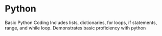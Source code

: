 # Python
Basic Python Coding
Includes lists, dictionaries, for loops, if statements, range, and while loop. 
Demonstrates basic proficiency with python
